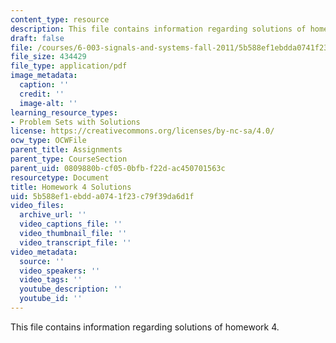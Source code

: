 ```yaml
---
content_type: resource
description: This file contains information regarding solutions of homework 4.
draft: false
file: /courses/6-003-signals-and-systems-fall-2011/5b588ef1ebdda0741f23c79f39da6d1f_MIT6_003F11_sol04.pdf
file_size: 434429
file_type: application/pdf
image_metadata:
  caption: ''
  credit: ''
  image-alt: ''
learning_resource_types:
- Problem Sets with Solutions
license: https://creativecommons.org/licenses/by-nc-sa/4.0/
ocw_type: OCWFile
parent_title: Assignments
parent_type: CourseSection
parent_uid: 0809880b-cf05-0bfb-f22d-ac450701563c
resourcetype: Document
title: Homework 4 Solutions
uid: 5b588ef1-ebdd-a074-1f23-c79f39da6d1f
video_files:
  archive_url: ''
  video_captions_file: ''
  video_thumbnail_file: ''
  video_transcript_file: ''
video_metadata:
  source: ''
  video_speakers: ''
  video_tags: ''
  youtube_description: ''
  youtube_id: ''
---
```

This file contains information regarding solutions of homework 4.